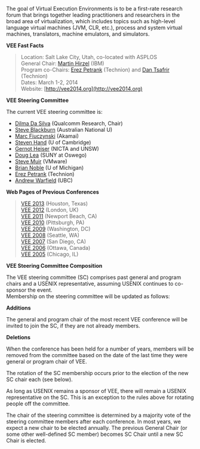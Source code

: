 The goal of Virtual Execution Environments is to be a first-rate
research forum that brings together leading practitioners and
researchers in the broad area of virtualization, which includes
topics such as high-level language virtual machines (JVM, CLR,
etc.), process and system virtual machines, translators, machine
emulators, and simulators.  

**VEE Fast Facts**  

> Location: Salt Lake City, Utah, co-located with ASPLOS  
> General Chair: [Martin Hirzel](http://hirzels.com/martin/) (IBM)  
> Program co-Chairs: [Erez Petrank](http://www.cs.technion.ac.il/~erez) (Technion) and [Dan Tsafrir](http://www.cs.technion.ac.il/~dan) (Technion)  
> Dates: March 1-2, 2014  
> Website: [http://vee2014.org](http://vee2014.org)

**VEE Steering Committee**

The current VEE steering committee is:

-  [Dilma Da Silva](http://www.dilmamds.com/) (Qualcomm Research, Chair)
-  [Steve Blackburn](http://users.cecs.anu.edu.au/~steveb/) (Australian National U)
-  [Marc Fiuczynski](http://www.linkedin.com/pub/marc-fiuczynski/2/160/221) (Akamai)
-  [Steven Hand](http://www.cl.cam.ac.uk/~smh22/) (U of Cambridge)
-  [Gernot Heiser](http://www.cse.unsw.edu.au/~gernot/) (NICTA and UNSW)
-  [Doug Lea](http://g.oswego.edu/) (SUNY at Oswego)
-  [Steve Muir](http://www.linkedin.com/in/9muir) (VMware)
-  [Brian Noble](http://web.eecs.umich.edu/~bnoble) (U of Michigan)
-  [Erez Petrank](http://www.cs.technion.ac.il/~erez) (Technion)
-  [Andrew Warfield](http://www.cs.ubc.ca/~andy/) (UBC)

**Web Pages of Previous Conferences**

> [VEE 2013](http://vee2013.org) (Houston, Texas)  
> [VEE 2012](http://www.cl.cam.ac.uk/~smh22/vee_2012/) (London, UK)  
> [VEE 2011](http://www.cs.technion.ac.il/~erez/vee11/VEE_2011/Home_Page.html) (Newport Beach, CA)  
> [VEE 2010](http://vee2010.cs.princeton.edu/) (Pittsburgh, PA)  
> [VEE 2009](http://www.cs.purdue.edu/VEE09/Home.html) (Washington, DC)  
> [VEE 2008](http://vee08.cs.tcd.ie/) (Seattle, WA)  
> [VEE 2007](http://vee07.cs.ucsb.edu/) (San Diego, CA)  
> [VEE 2006](http://research.ihost.com/vee/vee06) (Ottawa, Canada)  
> [VEE 2005](http://research.ihost.com/vee/vee05/index.html) (Chicago, IL)  

**VEE Steering Committee Composition**

The VEE steering committee (SC) comprises past general
and program chairs and a USENIX representative, assuming USENIX
continues to co-sponsor the event.  
Membership on the steering committee will be updated as follows:

**Additions**

The general and program chair of the most recent
VEE conference will be invited to join the SC, if they are not
already members.

**Deletions**

When the conference has been held for a number of
years, members will be removed from the committee based on the date
of the last time they were general or program chair of VEE. 

The rotation of the SC membership occurs prior to the election of
the new SC chair each (see below).  
  
As long as USENIX remains a sponsor of VEE, there will remain a
USENIX representative on the SC.  This is an exception to the rules
above for rotating people off the committee.  
  
The chair of the steering committee is determined by a majority
vote of the steering committee members after each conference.  In
most years, we expect a new chair to be elected annually.  The
previous General Chair (or some other well-defined SC member)
becomes SC Chair until a new SC Chair is elected.  
